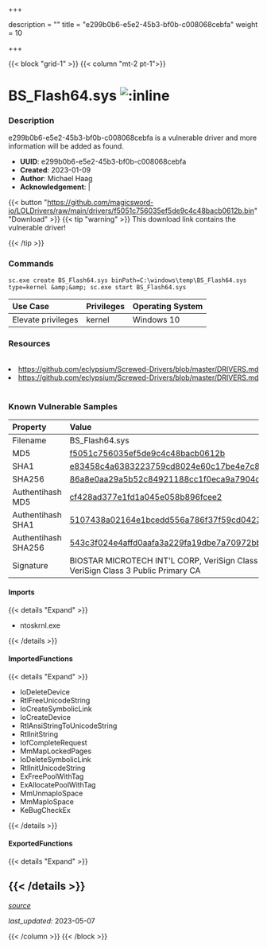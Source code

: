 +++

description = ""
title = "e299b0b6-e5e2-45b3-bf0b-c008068cebfa"
weight = 10

+++


{{< block "grid-1" >}}
{{< column "mt-2 pt-1">}}


# BS_Flash64.sys ![:inline](/images/twitter_verified.png) 


### Description

e299b0b6-e5e2-45b3-bf0b-c008068cebfa is a vulnerable driver and more information will be added as found.
- **UUID**: e299b0b6-e5e2-45b3-bf0b-c008068cebfa
- **Created**: 2023-01-09
- **Author**: Michael Haag
- **Acknowledgement**:  | [](https://twitter.com/)

{{< button "https://github.com/magicsword-io/LOLDrivers/raw/main/drivers/f5051c756035ef5de9c4c48bacb0612b.bin" "Download" >}}
{{< tip "warning" >}}
This download link contains the vulnerable driver!

{{< /tip >}}

### Commands

```
sc.exe create BS_Flash64.sys binPath=C:\windows\temp\BS_Flash64.sys type=kernel &amp;&amp; sc.exe start BS_Flash64.sys
```

| Use Case | Privileges | Operating System | 
|:---- | ---- | ---- |
| Elevate privileges | kernel | Windows 10 |

### Resources
<br>
<li><a href=" https://github.com/eclypsium/Screwed-Drivers/blob/master/DRIVERS.md"> https://github.com/eclypsium/Screwed-Drivers/blob/master/DRIVERS.md</a></li>
<li><a href="https://github.com/eclypsium/Screwed-Drivers/blob/master/DRIVERS.md">https://github.com/eclypsium/Screwed-Drivers/blob/master/DRIVERS.md</a></li>
<br>

### Known Vulnerable Samples

| Property           | Value |
|:-------------------|:------|
| Filename           | BS_Flash64.sys |
| MD5                | [f5051c756035ef5de9c4c48bacb0612b](https://www.virustotal.com/gui/file/f5051c756035ef5de9c4c48bacb0612b) |
| SHA1               | [e83458c4a6383223759cd8024e60c17be4e7c85f](https://www.virustotal.com/gui/file/e83458c4a6383223759cd8024e60c17be4e7c85f) |
| SHA256             | [86a8e0aa29a5b52c84921188cc1f0eca9a7904dcfe09544602933d8377720219](https://www.virustotal.com/gui/file/86a8e0aa29a5b52c84921188cc1f0eca9a7904dcfe09544602933d8377720219) |
| Authentihash MD5   | [cf428ad377e1fd1a045e058b896fcee2](https://www.virustotal.com/gui/search/authentihash%253Acf428ad377e1fd1a045e058b896fcee2) |
| Authentihash SHA1  | [5107438a02164e1bcedd556a786f37f59cd04231](https://www.virustotal.com/gui/search/authentihash%253A5107438a02164e1bcedd556a786f37f59cd04231) |
| Authentihash SHA256| [543c3f024e4affd0aafa3a229fa19dbe7a70972bb18ed6347d3492dd174edac5](https://www.virustotal.com/gui/search/authentihash%253A543c3f024e4affd0aafa3a229fa19dbe7a70972bb18ed6347d3492dd174edac5) |
| Signature         | BIOSTAR MICROTECH INT&#39;L CORP, VeriSign Class 3 Code Signing 2004 CA, VeriSign Class 3 Public Primary CA   |


#### Imports
{{< details "Expand" >}}
* ntoskrnl.exe

{{< /details >}}
#### ImportedFunctions
{{< details "Expand" >}}
* IoDeleteDevice
* RtlFreeUnicodeString
* IoCreateSymbolicLink
* IoCreateDevice
* RtlAnsiStringToUnicodeString
* RtlInitString
* IofCompleteRequest
* MmMapLockedPages
* IoDeleteSymbolicLink
* RtlInitUnicodeString
* ExFreePoolWithTag
* ExAllocatePoolWithTag
* MmUnmapIoSpace
* MmMapIoSpace
* KeBugCheckEx

{{< /details >}}
#### ExportedFunctions
{{< details "Expand" >}}

{{< /details >}}
-----



[*source*](https://github.com/magicsword-io/LOLDrivers/tree/main/yaml/e299b0b6-e5e2-45b3-bf0b-c008068cebfa.yaml)

*last_updated:* 2023-05-07








{{< /column >}}
{{< /block >}}
